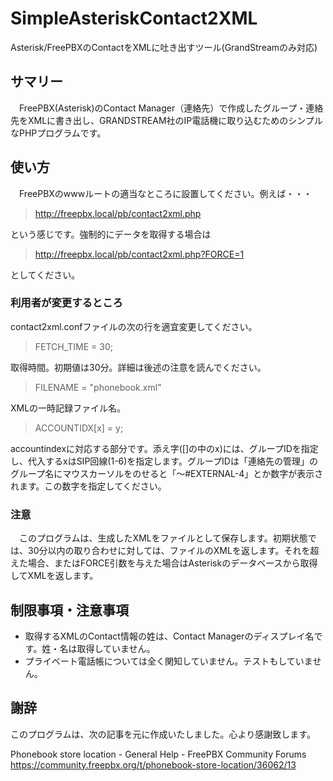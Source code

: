 # SimpleAsteriskContact2XML

Asterisk/FreePBXのContactをXMLに吐き出すツール(GrandStreamのみ対応)

## サマリー

　FreePBX(Asterisk)のContact Manager（連絡先）で作成したグループ・連絡先をXMLに書き出し、GRANDSTREAM社のIP電話機に取り込むためのシンプルなPHPプログラムです。

## 使い方

　FreePBXのwwwルートの適当なところに設置してください。例えば・・・

> http://freepbx.local/pb/contact2xml.php

という感じです。強制的にデータを取得する場合は

> http://freepbx.local/pb/contact2xml.php?FORCE=1

としてください。

### 利用者が変更するところ

contact2xml.confファイルの次の行を適宜変更してください。

> FETCH_TIME = 30;

取得時間。初期値は30分。詳細は後述の注意を読んでください。

> FILENAME = "phonebook.xml"

XMLの一時記録ファイル名。

> ACCOUNTIDX[x] = y;

accountindexに対応する部分です。添え字([]の中のx)には、グループIDを指定し、代入するxはSIP回線(1-6)を指定します。グループIDは「連絡先の管理」のグループ名にマウスカーソルをのせると「〜#EXTERNAL-4」とか数字が表示されます。この数字を指定してください。

### 注意

　このプログラムは、生成したXMLをファイルとして保存します。初期状態では、30分以内の取り合わせに対しては、ファイルのXMLを返します。それを超えた場合、またはFORCE引数を与えた場合はAsteriskのデータベースから取得してXMLを返します。

## 制限事項・注意事項

- 取得するXMLのContact情報の姓は、Contact Managerのディスプレイ名です。姓・名は取得していません。
- プライベート電話帳については全く関知していません。テストもしていません。

## 謝辞

このプログラムは、次の記事を元に作成いたしました。心より感謝致します。

Phonebook store location - General Help - FreePBX Community Forums  https://community.freepbx.org/t/phonebook-store-location/36062/13

